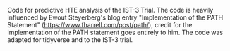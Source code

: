 Code for predictive HTE analysis of the IST-3 Trial.
The code is heavily influenced by Ewout Steyerberg's blog entry "Implementation of the PATH Statement" (https://www.fharrell.com/post/path/), credit for the implementation of the PATH statement goes entirely to him. The code was adapted for tidyverse and to the IST-3 trial.
